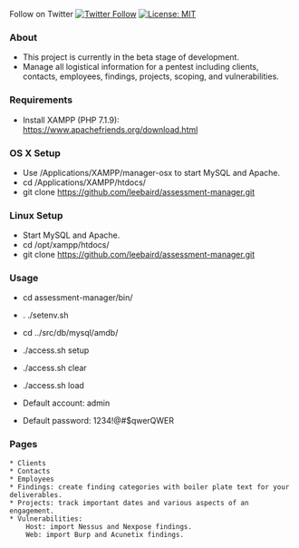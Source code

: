 Follow on Twitter [![Twitter Follow](https://img.shields.io/twitter/follow/discoverscripts.svg?style=social&label=Follow)](https://twitter.com/discoverscripts) [![License: MIT](https://img.shields.io/badge/License-MIT-blue.svg)](https://github.com/leebaird/discover/blob/master/LICENSE)

### About
* This project is currently in the beta stage of development.
* Manage all logistical information for a pentest including clients, contacts, employees, findings, projects, scoping, and vulnerabilities.

### Requirements
* Install XAMPP (PHP 7.1.9): https://www.apachefriends.org/download.html

### OS X Setup
* Use /Applications/XAMPP/manager-osx to start MySQL and Apache.
* cd /Applications/XAMPP/htdocs/
* git clone https://github.com/leebaird/assessment-manager.git

### Linux Setup
* Start MySQL and Apache.
* cd /opt/xampp/htdocs/
* git clone https://github.com/leebaird/assessment-manager.git

### Usage
* cd assessment-manager/bin/
* . ./setenv.sh

* cd ../src/db/mysql/amdb/
* ./access.sh setup
* ./access.sh clear
* ./access.sh load

* Default account: admin
* Default password: 1234!@#$qwerQWER

### Pages
```
* Clients
* Contacts
* Employees
* Findings: create finding categories with boiler plate text for your deliverables.
* Projects: track important dates and various aspects of an engagement.
* Vulnerabilities:
    Host: import Nessus and Nexpose findings.
    Web: import Burp and Acunetix findings.
```
